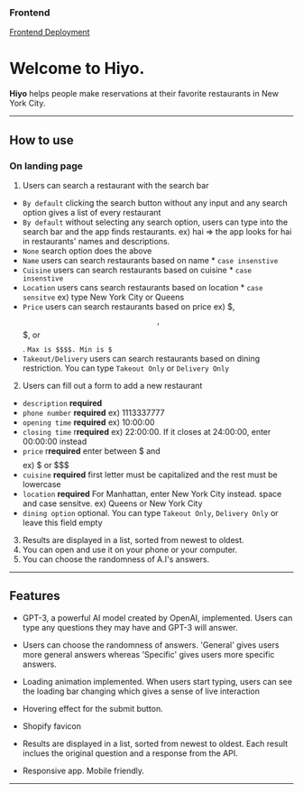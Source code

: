 ### Frontend
[Frontend Deployment](https://verdant-paletas-443b1f.netlify.app)

# Welcome to Hiyo. 

**Hiyo** helps people make reservations at their favorite restaurants in New York City. 

---

## How to use 

### On landing page

1) Users can search a restaurant with the search bar
- ```By default``` clicking the search button without any input and any search option gives a list of every restaurant
- ```By default``` without selecting any search option, users can type into the search bar and the app finds restaurants. ex) hai => the app looks for hai in restaurants' names and descriptions. 
- ```None``` search option does the above
- ```Name``` users can search restaurants based on name * `case insenstive`
- ```Cuisine``` users can search restaurants based on cuisine * `case insenstive`
- ```Location``` users cans search restaurants based on location * `case sensitve` ex) type New York City or Queens
- ```Price``` users can search restaurants based on price  ex) $, $$, $$$, or $$$$. `Max is $$$$. Min is $`
- ```Takeout/Delivery``` users can search restaurants based on dining restriction. You can type `Takeout Only` or `Delivery Only`
2) Users can fill out a form to add a new restaurant
- ```description``` **required**
- ```phone number``` **required** ex) 1113337777
- ```opening time``` **required** ex) 10:00:00 
- ```closing time``` r**required** ex) 22:00:00. If it closes at 24:00:00, enter 00:00:00 instead
- ```price``` r**required** enter between $ and $$$$ ex) $ or $$$
- ```cuisine``` **required** first letter must be capitalized and the rest must be lowercase
- ```location``` **required** For Manhattan, enter New York City instead. space and case sensitve. ex) Queens or New York City
- ```dining option``` optional. You can type `Takeout Only`, `Delivery Only` or leave this field empty


3) Results are displayed in a list, sorted from newest to oldest.
4) You can open and use it on your phone or your computer.
5) You can choose the randomness of A.I's answers.  

---

## Features

- GPT-3, a powerful AI model created by OpenAI, implemented. Users can type any questions they may have and GPT-3 will answer.

- Users can choose the randomness of answers. 'General' gives users more general answers whereas 'Specific' gives users more specific answers.

- Loading animation implemented. When users start typing, users can see the loading bar changing which gives a sense of live interaction

- Hovering effect for the submit button. 

- Shopify favicon

- Results are displayed in a list, sorted from newest to oldest. Each result inclues the original question and a response from the API.

- Responsive app. Mobile friendly. 


---



